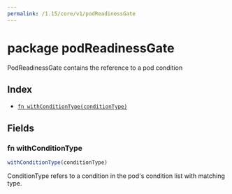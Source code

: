 ```yaml
---
permalink: /1.15/core/v1/podReadinessGate
---
```


# package podReadinessGate

PodReadinessGate contains the reference to a pod condition

## Index

* [`fn withConditionType(conditionType)`](#fn-withconditiontype)

## Fields

### fn withConditionType

```ts
withConditionType(conditionType)
```

ConditionType refers to a condition in the pod's condition list with matching type.